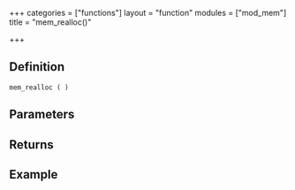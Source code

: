 +++
categories = ["functions"]
layout = "function"
modules = ["mod_mem"]
title = "mem_realloc()"

+++

## Definition

    mem_realloc ( )

## Parameters

## Returns

## Example
